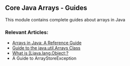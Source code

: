 ## Core Java Arrays - Guides

This module contains complete guides about arrays in Java

### Relevant Articles: 
- [Arrays in Java: A Reference Guide](https://www.baeldung.com/java-arrays-guide)
- [Guide to the java.util.Arrays Class](https://www.baeldung.com/java-util-arrays)
- [What is \[Ljava.lang.Object;?](https://www.baeldung.com/java-tostring-array)
- A Guide to ArrayStoreException
